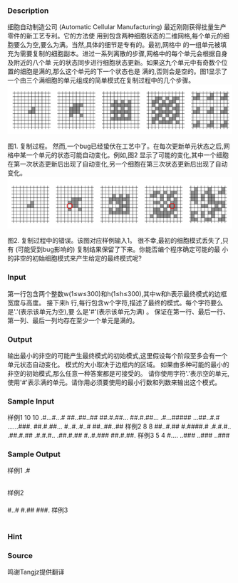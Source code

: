 
### Description
细胞自动制造公司 (Automatic Cellular Manufacturing) 最近刚刚获得批量生产零件的新工艺专利。它的方法使
用到包含两种细胞状态的二维网格,每个单元的细胞要么为空,要么为满。当然,具体的细节是专有的。最初,网格中
的一组单元被填充为需要复制的细胞副本。进过一系列离散的步骤,网格中的每个单元会根据自身及附近的八个单
元的状态同步进行细胞状态更新。如果这九个单元中有奇数个位置的细胞是满的,那么这个单元的下一个状态也是
满的,否则会是空的。图1显示了一个由三个满细胞的单元组成的简单模式在复制过程中的几个步骤。
![](/JudgeOnline/upload/201708/55.png)

图1. 复制过程。
然而,一个bug已经蛰伏在工艺中了。在每次更新单元状态之后,网格中某一个单元的状态可能自动变化。例如,图2
显示了可能的变化,其中一个细胞在第一次状态更新后出现了自动变化,另一个细胞在第三次状态更新后出现了自动
变化。
![](/JudgeOnline/upload/201708/66.png)

图2. 复制过程中的错误。该图对应样例输入1。
很不幸,最初的细胞模式丢失了,只有 (可能受到bug影响的) 复制结果保留了下来。你能否编个程序确定可能的最
小的非空的初始细胞模式来产生给定的最终模式呢?
### Input
第一行包含两个整数w(1≤w≤300)和h(1≤h≤300),其中w和h表示最终模式的边框宽度与高度。
接下来h 行,每行包含w个字符,描述了最终的模式。每个字符要么是'.'(表示该单元为空),要
么是'#'(表示该单元为满) 。
保证在第一行、最后一行、第一列、最后一列均存在至少一个单元是满的。
### Output
输出最小的非空的可能产生最终模式的初始模式,这里假设每个阶段至多会有一个单元状态自动变化。
模式的大小取决于边框内的区域。
如果由多种可能的最小的非空的初始模式,那么任意一种答案都是可接受的。
请你使用字符'.'表示空的单元,使用'#'表示满的单元。请你用必须要使用的最小行数和列数来输出这个模式。
### Sample Input
样例1
10 10
.#...#...#
##..##..##
##.#.##...
##.#.##...
.#...#####
...##..#.#
......###.
##.#.##...
#..#..#..#
##..##..##
样例2
8 8
##..#.##
#.####.#
.#.#.#..
.##.#.##
.#.#.#..
.##.#.##
#..#.###
##.#.##.
样例3
5 4
#....
..###
..###
..###
### Sample Output
样例1
.#
##
样例2
####
#..#
#.##
###.
样例3
#
### Hint

### Source
鸣谢Tangjz提供翻译